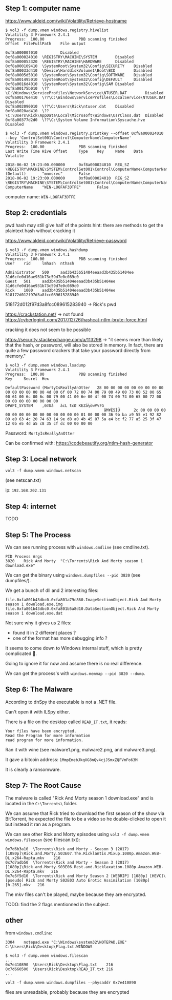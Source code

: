 ## Step 1: computer name

https://www.aldeid.com/wiki/Volatility/Retrieve-hostname

```
$ vol3 -f dump.vmem windows.registry.hivelist
Volatility 3 Framework 2.4.1
Progress:  100.00               PDB scanning finished                        
Offset  FileFullPath    File output

0xf8a00000f010          Disabled
0xf8a000024010  \REGISTRY\MACHINE\SYSTEM        Disabled
0xf8a000053320  \REGISTRY\MACHINE\HARDWARE      Disabled
0xf8a000109410  \SystemRoot\System32\Config\SECURITY    Disabled
0xf8a00033d410  \Device\HarddiskVolume1\Boot\BCD        Disabled
0xf8a0005d5010  \SystemRoot\System32\Config\SOFTWARE    Disabled
0xf8a001495010  \SystemRoot\System32\Config\DEFAULT     Disabled
0xf8a0016d4010  \SystemRoot\System32\Config\SAM Disabled
0xf8a00175b010  \??\C:\Windows\ServiceProfiles\NetworkService\NTUSER.DAT        Disabled
0xf8a00176e410  \??\C:\Windows\ServiceProfiles\LocalService\NTUSER.DAT  Disabled
0xf8a002090010  \??\C:\Users\Rick\ntuser.dat    Disabled
0xf8a0020ad410  \??\C:\Users\Rick\AppData\Local\Microsoft\Windows\UsrClass.dat  Disabled
0xf8a00377d2d0  \??\C:\System Volume Information\Syscache.hve   Disabled
```

```
$ vol3 -f dump.vmem windows.registry.printkey --offset 0xf8a000024010 --key 'ControlSet001\Control\ComputerName\ComputerName'
Volatility 3 Framework 2.4.1
Progress:  100.00               PDB scanning finished                        
Last Write Time Hive Offset     Type    Key     Name    Data    Volatile

2018-06-02 19:23:00.000000      0xf8a000024010  REG_SZ  \REGISTRY\MACHINE\SYSTEM\ControlSet001\Control\ComputerName\ComputerName        (Default)       "mnmsrvc"       False
2018-06-02 19:23:00.000000      0xf8a000024010  REG_SZ  \REGISTRY\MACHINE\SYSTEM\ControlSet001\Control\ComputerName\ComputerName        ComputerName    "WIN-LO6FAF3DTFE"       False
```

computer name: ```WIN-LO6FAF3DTFE```

## Step 2: credentials

pwd hash may still give half of the points
hint: there are methods to get the plaintext hash without cracking it

https://www.aldeid.com/wiki/Volatility/Retrieve-password
```
$ vol3 -f dump.vmem windows.hashdump
Volatility 3 Framework 2.4.1
Progress:  100.00               PDB scanning finished                        
User    rid     lmhash  nthash

Administrator   500     aad3b435b51404eeaad3b435b51404ee        31d6cfe0d16ae931b73c59d7e0c089c0
Guest   501     aad3b435b51404eeaad3b435b51404ee        31d6cfe0d16ae931b73c59d7e0c089c0
Rick    1000    aad3b435b51404eeaad3b435b51404ee        518172d012f97d3a8fcc089615283940
```

518172d012f97d3a8fcc089615283940 -> Rick's pwd

https://crackstation.net/ -> not found
https://cyberloginit.com/2017/12/26/hashcat-ntlm-brute-force.html

cracking it does not seem to be possible

https://security.stackexchange.com/a/113298
-> "it seems more than likely that the hash, or password, will also be stored in memory. In fact, there are quite a few password crackers that take your password directly from memory."

```
$ vol3 -f dump.vmem windows.lsadump
Volatility 3 Framework 2.4.1
Progress:  100.00               PDB scanning finished                        
Key     Secret  Hex

DefaultPassword (MortyIsReallyAnOtter   28 00 00 00 00 00 00 00 00 00 00 00 00 00 00 00 4d 00 6f 00 72 00 74 00 79 00 49 00 73 00 52 00 65 00 61 00 6c 00 6c 00 79 00 41 00 6e 00 4f 00 74 00 74 00 65 00 72 00 00 00 00 00 00 00 00 00
DPAPI_SYSTEM    ,6©Uá   àcL tcØ KEZä¼òw¥%?G
                                           åM¥È5ÏÜ      2c 00 00 00 00 00 00 00 00 00 00 00 00 00 00 00 01 00 00 00 36 9b ba a9 55 e1 92 82 09 e0 63 4c 20 74 63 14 9e d8 a0 4b 45 87 5a e4 bc f2 77 a5 25 3f 47 12 0b e5 4d a5 c8 35 cf dc 00 00 00 00
```

Password: ```MortyIsReallyAnOtter```

Can be confirmed with: https://codebeautify.org/ntlm-hash-generator

## Step 3: Local network

```
vol3 -f dump.vmem windows.netscan
```

(see netscan.txt)

ip: ```192.168.202.131```

## Step 4: internet

TODO

## Step 5: The Process

We can see running process with ```windows.cmdline``` (see cmdline.txt).

```
PID Process Args
3820    Rick And Morty  "C:\Torrents\Rick And Morty season 1 download.exe" 
```

We can get the binary using ```windows.dumpfiles --pid 3820``` (see dumpfiles/).

We get a bunch of dll and 2 interesting files:
```
file.0xfa801b43dbc0.0xfa801a79c860.ImageSectionObject.Rick And Morty season 1 download.exe.img
file.0xfa801b43dbc0.0xfa801b5a8d10.DataSectionObject.Rick And Morty season 1 download.exe.dat
```

Not sure why it gives us 2 files:
- found it in 2 different places ?
- one of the format has more debugging info ?

It seems to come down to Windows internal stuff, which is pretty complicated 💩.

Going to ignore it for now and assume there is no real difference.

We can get the process's with ```windows.memmap --pid 3820 --dump```.

## Step 6: The Malware

According to dnSpy the executable is not a .NET file.

Can't open it with ILSpy either.

There is a file on the desktop called ```READ_IT.txt```, it reads:
```
Your files have been encrypted.
Read the Program for more information
read program for more information.
```

Ran it with wine (see malware1.png, malware2.png, and malware3.png).

It gave a bitcoin address: ```1MmpEmebJkqXG8nQv4cjJSmxZQFVmFo63M```

It is clearly a ransomware.

## Step 7: The Root Cause

The malware is called "Rick And Morty season 1 download.exe" and is located in the ```C:\Torrents\``` folder.

We can assume that Rick tried to download the first season of the show via BitTorrent, he expected the file to be a video so he double-clicked to open it but instead it ran as a program.

We can see other Rick and Morty episodes using ```vol3 -f dump.vmem windows.filescan``` (see filescan.txt):
```
0x7d6b3a10  \Torrents\Rick and Morty - Season 3 (2017) [1080p]\Rick.and.Morty.S03E07.The.Ricklantis.Mixup.1080p.Amazon.WEB-DL.x264-Rapta.mkv    216
0x7d7adb50  \Torrents\Rick and Morty - Season 3 (2017) [1080p]\Rick.and.Morty.S03E06.Rest.and.Ricklaxation.1080p.Amazon.WEB-DL.x264-Rapta.mkv   216
0x7e5f5d10  \Torrents\Rick and Morty Season 2 [WEBRIP] [1080p] [HEVC]\[pseudo] Rick and Morty S02E03 Auto Erotic Assimilation [1080p] [h.265].mkv   216
```

The mkv files can't be played, maybe because they are encrypted.

TODO: find the 2 flags mentionned in the subject.

## other

from ```windows.cmdline```:
```
3304	notepad.exe	"C:\Windows\system32\NOTEPAD.EXE" C:\Users\Rick\Desktop\Flag.txt.WINDOWS
```

```
$ vol3 -f dump.vmem windows.filescan
...
0x7e410890  \Users\Rick\Desktop\Flag.txt    216
0x7d660500  \Users\Rick\Desktop\READ_IT.txt 216
...
```

```
vol3 -f dump.vmem windows.dumpfiles --physaddr 0x7e410890
```

files are unreadable, probably because they are encrypted
